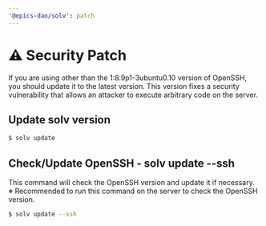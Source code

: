 ```yaml
---
'@epics-dao/solv': patch
---
```


# ⚠️ Security Patch

If you are using other than the 1:8.9p1-3ubuntu0.10 version of OpenSSH, you should update it to the latest version.
This version fixes a security vulnerability that allows an attacker to execute arbitrary code on the server.

## Update solv version

```bash
$ solv update
```

## Check/Update OpenSSH - solv update --ssh

This command will check the OpenSSH version and update it if necessary.
※ Recommended to run this command on the server to check the OpenSSH version.

```bash
$ solv update --ssh
```
